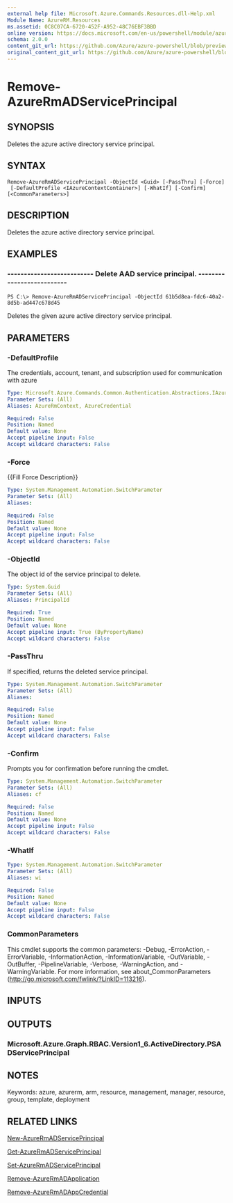 ```yaml
---
external help file: Microsoft.Azure.Commands.Resources.dll-Help.xml
Module Name: AzureRM.Resources
ms.assetid: 0C8C07CA-6720-452F-A952-48C76EBF3BBD
online version: https://docs.microsoft.com/en-us/powershell/module/azurerm.resources/remove-azurermadserviceprincipal
schema: 2.0.0
content_git_url: https://github.com/Azure/azure-powershell/blob/preview/src/ResourceManager/Resources/Commands.Resources/help/Remove-AzureRmADServicePrincipal.md
original_content_git_url: https://github.com/Azure/azure-powershell/blob/preview/src/ResourceManager/Resources/Commands.Resources/help/Remove-AzureRmADServicePrincipal.md
---
```


# Remove-AzureRmADServicePrincipal

## SYNOPSIS
Deletes the azure active directory service principal.

## SYNTAX

```
Remove-AzureRmADServicePrincipal -ObjectId <Guid> [-PassThru] [-Force]
 [-DefaultProfile <IAzureContextContainer>] [-WhatIf] [-Confirm] [<CommonParameters>]
```

## DESCRIPTION
Deletes the azure active directory service principal.

## EXAMPLES

### --------------------------  Delete AAD service principal.  --------------------------
```
PS C:\> Remove-AzureRmADServicePrincipal -ObjectId 61b5d8ea-fdc6-40a2-8d5b-ad447c678d45
```

Deletes the given azure active directory service principal.

## PARAMETERS

### -DefaultProfile
The credentials, account, tenant, and subscription used for communication with azure

```yaml
Type: Microsoft.Azure.Commands.Common.Authentication.Abstractions.IAzureContextContainer
Parameter Sets: (All)
Aliases: AzureRmContext, AzureCredential

Required: False
Position: Named
Default value: None
Accept pipeline input: False
Accept wildcard characters: False
```

### -Force
{{Fill Force Description}}

```yaml
Type: System.Management.Automation.SwitchParameter
Parameter Sets: (All)
Aliases: 

Required: False
Position: Named
Default value: None
Accept pipeline input: False
Accept wildcard characters: False
```

### -ObjectId
The object id of the service principal to delete.

```yaml
Type: System.Guid
Parameter Sets: (All)
Aliases: PrincipalId

Required: True
Position: Named
Default value: None
Accept pipeline input: True (ByPropertyName)
Accept wildcard characters: False
```

### -PassThru
If specified, returns the deleted service principal.

```yaml
Type: System.Management.Automation.SwitchParameter
Parameter Sets: (All)
Aliases: 

Required: False
Position: Named
Default value: None
Accept pipeline input: False
Accept wildcard characters: False
```

### -Confirm
Prompts you for confirmation before running the cmdlet.

```yaml
Type: System.Management.Automation.SwitchParameter
Parameter Sets: (All)
Aliases: cf

Required: False
Position: Named
Default value: None
Accept pipeline input: False
Accept wildcard characters: False
```

### -WhatIf
```yaml
Type: System.Management.Automation.SwitchParameter
Parameter Sets: (All)
Aliases: wi

Required: False
Position: Named
Default value: None
Accept pipeline input: False
Accept wildcard characters: False
```

### CommonParameters
This cmdlet supports the common parameters: -Debug, -ErrorAction, -ErrorVariable, -InformationAction, -InformationVariable, -OutVariable, -OutBuffer, -PipelineVariable, -Verbose, -WarningAction, and -WarningVariable. For more information, see about_CommonParameters (http://go.microsoft.com/fwlink/?LinkID=113216).

## INPUTS

## OUTPUTS

### Microsoft.Azure.Graph.RBAC.Version1_6.ActiveDirectory.PSADServicePrincipal

## NOTES
Keywords: azure, azurerm, arm, resource, management, manager, resource, group, template, deployment

## RELATED LINKS

[New-AzureRmADServicePrincipal](./New-AzureRmADServicePrincipal.md)

[Get-AzureRmADServicePrincipal](./Get-AzureRmADServicePrincipal.md)

[Set-AzureRmADServicePrincipal](./Set-AzureRmADServicePrincipal.md)

[Remove-AzureRmADApplication](./Remove-AzureRmADApplication.md)

[Remove-AzureRmADAppCredential](./Remove-AzureRmADAppCredential.md)

